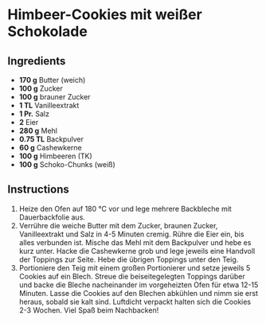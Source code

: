 # Himbeer-Cookies mit weißer Schokolade

## Ingredients
- **170 g** Butter (weich)
- **100 g** Zucker
- **100 g** brauner Zucker
- **1 TL** Vanilleextrakt
- **1 Pr.** Salz
- **2** Eier
- **280 g** Mehl
- **0.75 TL** Backpulver
- **60 g** Cashewkerne
- **100 g** Himbeeren (TK)
- **100 g** Schoko-Chunks (weiß)

## Instructions
1. Heize den Ofen auf 180 °C vor und lege mehrere Backbleche mit Dauerbackfolie aus.
2. Verrühre die weiche Butter mit dem Zucker, braunen Zucker, Vanilleextrakt und Salz in 4-5 Minuten cremig. Rühre die Eier ein, bis alles verbunden ist. Mische das Mehl mit dem Backpulver und hebe es kurz unter. Hacke die Cashewkerne grob und lege jeweils eine Handvoll der Toppings zur Seite. Hebe die übrigen Toppings unter den Teig.
3. Portioniere den Teig mit einem großen Portionierer und setze jeweils 5 Cookies auf ein Blech. Streue die beiseitegelegten Toppings darüber und backe die Bleche nacheinander im vorgeheizten Ofen für etwa 12-15 Minuten. Lasse die Cookies auf den Blechen abkühlen und nimm sie erst heraus, sobald sie kalt sind. Luftdicht verpackt halten sich die Cookies 2-3 Wochen. Viel Spaß beim Nachbacken!